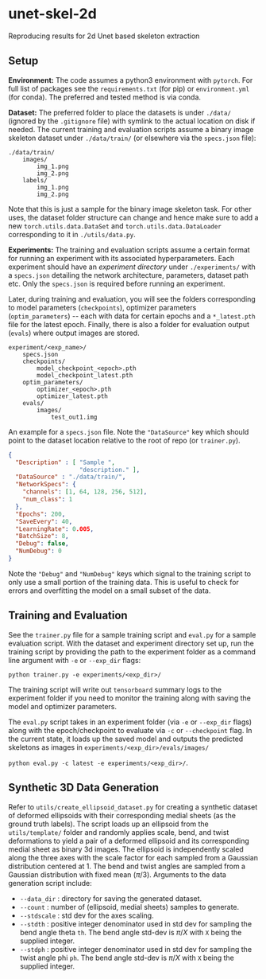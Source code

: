 # unet-skel-2d
Reproducing results for 2d Unet based skeleton extraction

## Setup

**Environment:**
The code assumes a python3 environment with `pytorch`. For full list of packages
see the `requirements.txt` (for pip) or `environment.yml` (for conda). The
preferred and tested method is via conda.

**Dataset:**
The preferred folder to place the datasets is under `./data/` (ignored by 
the `.gitignore` file) with symlink to the actual location on disk if needed.
The current training and evaluation scripts assume a binary image skeleton 
dataset under `./data/train/` (or elsewhere via the `specs.json` file):

```
./data/train/
    images/
        img_1.png
        img_2.png
    labels/
        img_1.png
        img_2.png
``` 

Note that this is just a sample for the binary image skeleton task. For
other uses, the dataset folder structure can change and hence make sure to
add a new `torch.utils.data.DataSet` and `torch.utils.data.DataLoader`
corresponding to it in `./utils/data.py`.

**Experiments:**
The training and evaluation scripts assume a certain format for running an
experiment with its associated hyperparameters. Each experiment should have an
*experiment directory* under `./experiments/` with a `specs.json` detailing the
network architecture, parameters, dataset path etc. Only the `specs.json` is
required before running an experiment.

Later, during training and evaluation, you will see the folders corresponding to
model parameters (`checkpoints`), optimizer parameters (`optim_parameters`)
-- each with data for certain epochs and a `*_latest.pth` file for the latest
epoch. Finally, there is also a folder for evaluation output (`evals`) where
output images are stored.

```
experiment/<exp_name>/
    specs.json
    checkpoints/
        model_checkpoint_<epoch>.pth
        model_checkpoint_latest.pth
    optim_parameters/
        optimizer_<epoch>.pth
        optimizer_latest.pth
    evals/
        images/
            test_out1.img
``` 

An example for a `specs.json` file. Note the `"DataSource"` key which should
point to the dataset location relative to the root of repo (or `trainer.py`). 

```json
{
  "Description" : [ "Sample ",
                    "description." ],
  "DataSource" : "./data/train/",
  "NetworkSpecs": {
    "channels": [1, 64, 128, 256, 512],
    "num_class": 1
  },
  "Epochs": 200,
  "SaveEvery": 40,
  "LearningRate": 0.005,
  "BatchSize": 8,
  "Debug": false,
  "NumDebug": 0 
}
```
Note the `"Debug"` and `"NumDebug"` keys which signal to the training script to
only use a small portion of the training data. This is useful to check for 
errors and overfitting the model on a small subset of the data.

## Training and Evaluation

See the `trainer.py` file for a sample training script and `eval.py` for a
sample evaluation script. With the dataset and experiment directory set up, run
the training script by providing the path to the experiment folder as a 
command line argument with `-e` or `--exp_dir` flags:

`python trainer.py -e experiments/<exp_dir>/`

The training script will write out `tensorboard` summary logs to the experiment
folder if you need to monitor the training along with saving the model and
optimizer parameters.

The `eval.py` script takes in an experiment folder (via `-e` or `--exp_dir` flags)
along with the epoch/checkpoint to evaluate via `-c` or `--checkpoint` flag. In
the current state, it loads up the saved model and outputs the predicted 
skeletons as images in `experiments/<exp_dir>/evals/images/`

`python eval.py -c latest -e experiments/<exp_dir>/`.

## Synthetic 3D Data Generation

Refer to `utils/create_ellipsoid_dataset.py` for creating a synthetic dataset of
deformed ellipsoids with their corresponding medial sheets (as the ground truth
labels). The script loads up an ellipsoid from the `utils/template/` folder and
randomly applies scale, bend, and twist deformations to yield a pair of
a deformed ellipsoid and its corresponding medial sheet as binary 3d images.
The ellipsoid is independently scaled along the three axes with the scale
factor for each sampled from a Gaussian distribution centered at 1. The bend and 
twist angles are sampled from a Gaussian distribution with fixed mean ($\pi/3$). 
Arguments to the data generation script include:

- `--data_dir` : directory for saving the generated dataset.
- `--count` : number of (ellipsoid, medial sheets) samples to generate.
- `--stdscale` : std dev for the axes scaling.
- `--stdth` : positive integer denominator used in std dev for sampling the bend angle theta `th`.
              The bend angle std-dev is $\pi/X$ with `X` being the supplied integer.
- `--stdph` : positive integer denominator used in std dev for sampling the twist angle phi `ph`.
              The bend angle std-dev is $\pi/X$ with `X` being the supplied integer.
